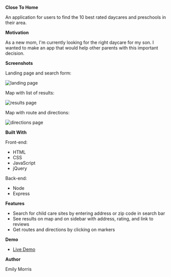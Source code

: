 <b>Close To Home</b>

An application for users to find the 10 best rated daycares and preschools in their area.

<b>Motivation</b>

As a new mom, I'm currently looking for the right daycare for my son. I wanted to make an app that would help other parents with this important decision.

<b>Screenshots</b>

Landing page and search form:

<img src="https://cdn.glitch.com/a5bbbe7e-6504-4f3f-830a-77bdc68904c0%2Flanding-page.PNG?1529685037843" alt="landing page">

Map with list of results:

<img src="https://cdn.glitch.com/a5bbbe7e-6504-4f3f-830a-77bdc68904c0%2Fresults-page.PNG?1530115590149" alt="results page">

Map with route and directions:

<img src="https://cdn.glitch.com/a5bbbe7e-6504-4f3f-830a-77bdc68904c0%2Fdirections-page.PNG?1530115655860" alt="directions page">

<b>Built With</b>

Front-end:
<ul>
  <li>HTML</li>
  <li>CSS</li>
  <li>JavaScript</li>
  <li>jQuery</li>
</ul>

Back-end:
<ul>
  <li>Node</li>
  <li>Express</li>
</ul>

<b>Features</b>
<ul>
  <li>Search for child care sites by entering address or zip code in search bar</li>
  <li>See results on map and on sidebar with address, rating, and link to reviews</li>
  <li>Get routes and directions by clicking on markers</li>
</ul>

<b>Demo</b>
<ul>
  <li>
  <a href="https://close-to-home.glitch.me">Live Demo</a>
  </li>
</ul>

<b>Author</b>

Emily Morris
